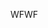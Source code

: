 <span data-ttu-id="1d6d4-101">WF</span><span class="sxs-lookup"><span data-stu-id="1d6d4-101">WF</span></span>